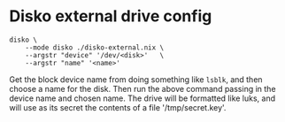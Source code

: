 # Disko external drive config


```
disko \
    --mode disko ./disko-external.nix \
    --argstr "device" '/dev/<disk>'   \
    --argstr "name" '<name>'
```

Get the block device name from doing something like `lsblk`, and then choose a
name for the disk. Then run the above command passing in the device name and
chosen name. The drive will be formatted like luks, and will use as its secret
the contents of a file '/tmp/secret.key'.
